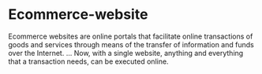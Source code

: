 # Ecommerce-website
Ecommerce websites are online portals that facilitate online transactions of goods and services through means of the transfer of information and funds over the Internet. ... Now, with a single website, anything and everything that a transaction needs, can be executed online.
